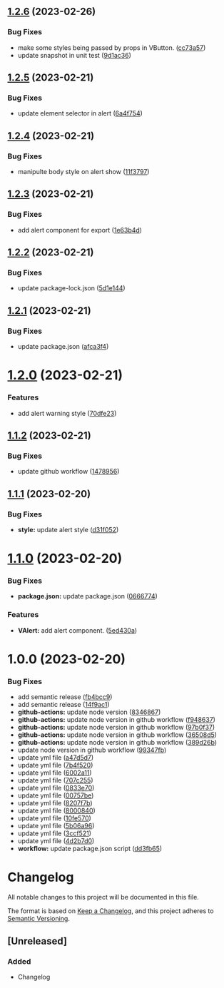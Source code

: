 ## [1.2.6](https://github.com/hassanpdn/awesome-vue-ui/compare/v1.2.5...v1.2.6) (2023-02-26)


### Bug Fixes

* make some styles being passed by props in VButton. ([cc73a57](https://github.com/hassanpdn/awesome-vue-ui/commit/cc73a5735dd58879b137bd1ae58996fe30356fee))
* update snapshot in unit test ([9d1ac36](https://github.com/hassanpdn/awesome-vue-ui/commit/9d1ac363ecbf82c0d9a72592112e573d877ecd08))

## [1.2.5](https://github.com/hassanpdn/awesome-vue-ui/compare/v1.2.4...v1.2.5) (2023-02-21)


### Bug Fixes

* update element selector in alert ([6a4f754](https://github.com/hassanpdn/awesome-vue-ui/commit/6a4f7543bed4ff9da4a475e57982a7e1117769ad))

## [1.2.4](https://github.com/hassanpdn/awesome-vue-ui/compare/v1.2.3...v1.2.4) (2023-02-21)


### Bug Fixes

* manipulte body style on alert show ([11f3797](https://github.com/hassanpdn/awesome-vue-ui/commit/11f37971b5d29f5ef9b1e667af8ff5276347c21f))

## [1.2.3](https://github.com/hassanpdn/awesome-vue-ui/compare/v1.2.2...v1.2.3) (2023-02-21)


### Bug Fixes

* add alert component for export ([1e63b4d](https://github.com/hassanpdn/awesome-vue-ui/commit/1e63b4d1ce1b512b02b523356f4c79da7899b58f))

## [1.2.2](https://github.com/hassanpdn/awesome-vue-ui/compare/v1.2.1...v1.2.2) (2023-02-21)


### Bug Fixes

* update package-lock.json ([5d1e144](https://github.com/hassanpdn/awesome-vue-ui/commit/5d1e14409ad2f8f071bc2428c4f768ee6e2cc67f))

## [1.2.1](https://github.com/hassanpdn/awesome-vue-ui/compare/v1.2.0...v1.2.1) (2023-02-21)


### Bug Fixes

* update package.json ([afca3f4](https://github.com/hassanpdn/awesome-vue-ui/commit/afca3f416ad01d93f8034b2c68583f66ff4d34d7))

# [1.2.0](https://github.com/hassanpdn/awesome-vue-ui/compare/v1.1.2...v1.2.0) (2023-02-21)


### Features

* add alert warning style ([70dfe23](https://github.com/hassanpdn/awesome-vue-ui/commit/70dfe231c8ef39b23cff2ffc29a6934f52347d88))

## [1.1.2](https://github.com/hassanpdn/awesome-vue-ui/compare/v1.1.1...v1.1.2) (2023-02-21)


### Bug Fixes

* update github workflow ([1478956](https://github.com/hassanpdn/awesome-vue-ui/commit/14789561f4282e7c1aa44f540b2a74cb55808e49))

## [1.1.1](https://github.com/hassanpdn/awesome-vue-ui/compare/v1.1.0...v1.1.1) (2023-02-20)


### Bug Fixes

* **style:** update alert style ([d31f052](https://github.com/hassanpdn/awesome-vue-ui/commit/d31f052e326c80d4a9bdf8aff36b7a3dfb1b0d8d))

# [1.1.0](https://github.com/hassanpdn/awesome-vue-ui/compare/v1.0.0...v1.1.0) (2023-02-20)


### Bug Fixes

* **package.json:** update package.json ([0666774](https://github.com/hassanpdn/awesome-vue-ui/commit/066677401393b635b2e8e68c54f9d61fac19e320))


### Features

* **VAlert:** add alert component. ([5ed430a](https://github.com/hassanpdn/awesome-vue-ui/commit/5ed430a65a59d8ca7b6d4f0712170a97b9ccefa1))

# 1.0.0 (2023-02-20)


### Bug Fixes

* add semantic release ([fb4bcc9](https://github.com/hassanpdn/awesome-vue-ui/commit/fb4bcc975cd05793bf6b8aedca18c8c3b48f72d8))
* add semantic release ([14f9ac1](https://github.com/hassanpdn/awesome-vue-ui/commit/14f9ac13f1b45c29058da91ca3e1e0443b5177ca))
* **github-actions:** update node version ([8346867](https://github.com/hassanpdn/awesome-vue-ui/commit/8346867e0c9d667f8c502bd36cd3b6351a8c0e6d))
* **github-actions:** update node version in github workflow ([f948637](https://github.com/hassanpdn/awesome-vue-ui/commit/f9486375e1d7513ced88f92d8226eea8129d81eb))
* **github-actions:** update node version in github workflow ([97b0f37](https://github.com/hassanpdn/awesome-vue-ui/commit/97b0f371a46c0dd889afe65e689b0cc301957a0f))
* **github-actions:** update node version in github workflow ([36508d5](https://github.com/hassanpdn/awesome-vue-ui/commit/36508d533e658373827a4b36996433df4e429504))
* **github-actions:** update node version in github workflow ([389d26b](https://github.com/hassanpdn/awesome-vue-ui/commit/389d26b55d2cf41b74285729ba65deb3e81968e0))
* update node version in github workflow ([99347fb](https://github.com/hassanpdn/awesome-vue-ui/commit/99347fbbb3d6257deccb14a3a6d3333c10d87f2f))
* update yml file ([a47d5d7](https://github.com/hassanpdn/awesome-vue-ui/commit/a47d5d75c39f557b8d5d791f3a9f4341525e7c78))
* update yml file ([7b4f520](https://github.com/hassanpdn/awesome-vue-ui/commit/7b4f5200b6c0c19473492d805cb06709d9ce2432))
* update yml file ([6002a11](https://github.com/hassanpdn/awesome-vue-ui/commit/6002a111f568798b8dc8a137d3f9d232df68885e))
* update yml file ([707c255](https://github.com/hassanpdn/awesome-vue-ui/commit/707c2551a9ba7463d4b7fc74da9294c5cabbfd82))
* update yml file ([0833e70](https://github.com/hassanpdn/awesome-vue-ui/commit/0833e70ca610a294fca4798b9052794d9cdefdca))
* update yml file ([00757be](https://github.com/hassanpdn/awesome-vue-ui/commit/00757befc0f4d8f032d479c590c06aeb694b5ffa))
* update yml file ([8207f7b](https://github.com/hassanpdn/awesome-vue-ui/commit/8207f7b39ee56567db6d49f8a364fda4e7c42bfa))
* update yml file ([8000840](https://github.com/hassanpdn/awesome-vue-ui/commit/8000840f28fa2395ae269e8c06b02a01410af883))
* update yml file ([10fe570](https://github.com/hassanpdn/awesome-vue-ui/commit/10fe5700cd098753cdc514e54dd0221daece08b0))
* update yml file ([5b06a96](https://github.com/hassanpdn/awesome-vue-ui/commit/5b06a96e802c27ac30629d58ef42282372364713))
* update yml file ([3ccf521](https://github.com/hassanpdn/awesome-vue-ui/commit/3ccf521e685173222ca70dfbdb6f2d0d4ca44ad0))
* update yml file ([4d2b7d0](https://github.com/hassanpdn/awesome-vue-ui/commit/4d2b7d0ffb2a76512340c1a892807a6fb8eebe2b))
* **workflow:** update package.json script ([dd3fb65](https://github.com/hassanpdn/awesome-vue-ui/commit/dd3fb6525aea8ec39a04c8a7a6476fa5c70169fb))

# Changelog

All notable changes to this project will be documented in this file.

The format is based on [Keep a Changelog](https://keepachangelog.com/en/1.0.0/),
and this project adheres to [Semantic Versioning](https://semver.org/spec/v2.0.0.html).

## [Unreleased]

### Added

- Changelog
